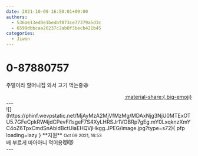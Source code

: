 ```yaml
---
date: 2021-10-09 16:50:01+09:00
authors:
  - 536ae13ed0e1be4bf873ce77379a5d3c
  - 6599dbbcaa26237c2ab0f3becb421b45
categories:
  - Jiwon
---
```


# 0-87880757

<div class="post-container" markdown="1">
<div class="content-container md-sidebar__scrollwrap" markdown="1">

주말이라 할머니집 와서 고기 먹는중😆

</div>
</div>

<div style="text-align: right;" markdown="1">
<a href="https://weverse.io/fromis9/fanpost/0-87880757" style="text-align: right;">:material-share:{.big-emoji}</a>
</div>
---

<div class="comments-container md-sidebar__scrollwrap" markdown="1">
<div class="comment" markdown="1">
<div class='id-container' markdown="1">
![](https://phinf.wevpstatic.net/MjAyMzA2MjVfMzMg/MDAxNjg3NjU0MTExOTU5.7GFeCpkRW4jdCPevFi1sgeF7S4XyLHRSJr1VOBRp7gEg.mY0LxqknzXmYC4oZ6TpxCmdSnAbldBctUiaEHQVjHkgg.JPEG/image.jpg?type=s72){ pfp loading=lazy }
**<span class="artist">지원</span>** <small>Oct 09 2021, 16:53</small><br>
</div>
<div class='comment-body' markdown="1">
배 부르게 마아아니 먹어용😻😻
</div>
</div>
</div>
---
